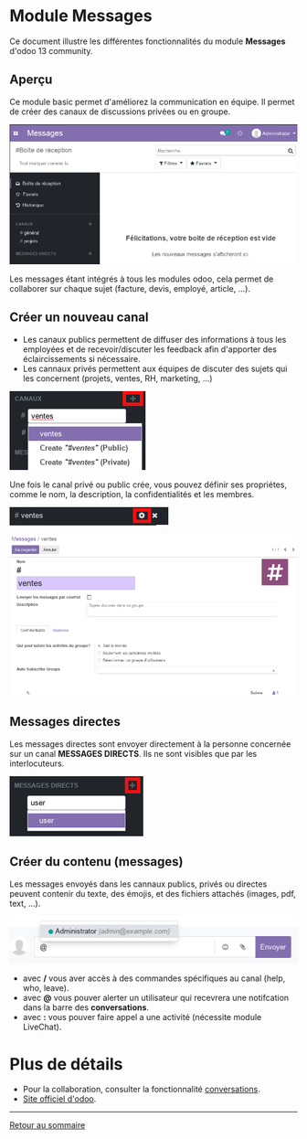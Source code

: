 # Module Messages

Ce document illustre les différentes fonctionnalités du module **Messages** d'odoo 13 community. 

## Aperçu 

Ce module basic permet d'améliorez la communication en équipe. Il permet de créer des canaux de discussions privées ou en groupe.

![](./images/message-welcome.png)

Les messages étant intégrés à tous les modules odoo, cela permet de collaborer sur chaque sujet (facture, devis, employé, article, ...).

## Créer un nouveau canal 
- Les canaux publics permettent de diffuser des informations à tous les employées et de recevoir/discuter les feedback afin d'apporter des éclaircissements si nécessaire.
- Les cannaux privés permettent aux équipes de discuter des sujets qui les concernent (projets, ventes, RH, marketing, ...)

![](./images/message-create-channel.png)

Une fois le canal privé ou public crée, vous pouvez définir ses propriétes, comme le nom, la description, la confidentialités et les membres.

![](./images/message-set-channel-props.png)

![](./images/message-channel-props.png)

## Messages directes

Les messages directes sont envoyer directement à la personne concernée sur un canal **MESSAGES DIRECTS**. Ils ne sont visibles que par les interlocuteurs.

![](./images/message-new-direct.png)

## Créer du contenu (messages)

Les messages envoyés dans les cannaux publics, privés ou directes peuvent contenir du texte, des émojis, et des fichiers attachés (images, pdf, text, ...).

![](./images/message-content-call-user.png)

- avec **/** vous aver accès à des commandes spécifiques au canal (help, who, leave).
- avec **@** vous pouver alerter un utilisateur qui recevrera une notifcation dans la barre des **conversations**.
- avec **:** vous pouver faire appel a une activité (nécessite module LiveChat).

# Plus de détails 

- Pour la collaboration, consulter la fonctionnalité [conversations](./odoo-conversations.md).
- [Site officiel d'odoo](https://www.odoo.com/fr_FR/page/discuss).  

----
[Retour au sommaire](./odoo-usecases.md)